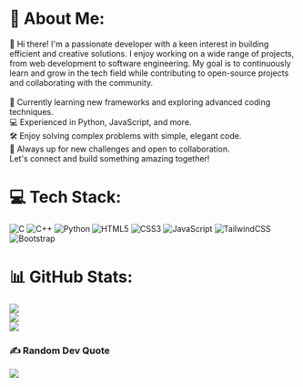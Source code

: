 # 💫 About Me:
👋 Hi there! I'm a passionate developer with a keen interest in building efficient and creative solutions. I enjoy working on a wide range of projects, from web development to software engineering. My goal is to continuously learn and grow in the tech field while contributing to open-source projects and collaborating with the community.<br><br>🌱 Currently learning new frameworks and exploring advanced coding techniques.<br>💻 Experienced in Python, JavaScript, and more.<br>🛠️ Enjoy solving complex problems with simple, elegant code.<br>🚀 Always up for new challenges and open to collaboration.<br>Let's connect and build something amazing together!<br>


# 💻 Tech Stack:
![C](https://img.shields.io/badge/c-%2300599C.svg?style=for-the-badge&logo=c&logoColor=white) ![C++](https://img.shields.io/badge/c++-%2300599C.svg?style=for-the-badge&logo=c%2B%2B&logoColor=white) ![Python](https://img.shields.io/badge/python-3670A0?style=for-the-badge&logo=python&logoColor=ffdd54) ![HTML5](https://img.shields.io/badge/html5-%23E34F26.svg?style=for-the-badge&logo=html5&logoColor=white) ![CSS3](https://img.shields.io/badge/css3-%231572B6.svg?style=for-the-badge&logo=css3&logoColor=white) ![JavaScript](https://img.shields.io/badge/javascript-%23323330.svg?style=for-the-badge&logo=javascript&logoColor=%23F7DF1E) ![TailwindCSS](https://img.shields.io/badge/tailwindcss-%2338B2AC.svg?style=for-the-badge&logo=tailwind-css&logoColor=white) ![Bootstrap](https://img.shields.io/badge/bootstrap-%238511FA.svg?style=for-the-badge&logo=bootstrap&logoColor=white)
# 📊 GitHub Stats:
![](https://github-readme-stats.vercel.app/api?username=MuditGupta07&theme=nightowl&hide_border=false&include_all_commits=false&count_private=false)<br/>
![](https://github-readme-streak-stats.herokuapp.com/?user=MuditGupta07&theme=nightowl&hide_border=false)<br/>
![](https://github-readme-stats.vercel.app/api/top-langs/?username=MuditGupta07&theme=nightowl&hide_border=false&include_all_commits=false&count_private=false&layout=compact)

### ✍️ Random Dev Quote
![](https://quotes-github-readme.vercel.app/api?type=horizontal&theme=tokyonight)

<!-- Proudly created with GPRM ( https://gprm.itsvg.in ) -->
